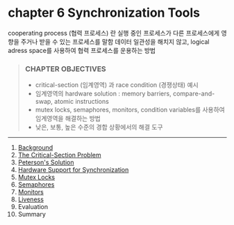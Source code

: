 # chapter 6 Synchronization Tools

cooperating process (협력 프로세스) 란 실행 중인 프로세스가 다른 프로세스에게 영향을 주거나 받을 수 있는 프로세스를 말함
데이터 일관성을 해치지 않고, logical adress space를 사용하여 협력 프로세스를 운용하는 방법

> ### CHAPTER OBJECTIVES
>
> - critical-section (임계영역) 과 race condition (경쟁상태) 예시
> - 임계영역의 hardware solution : memory barriers, compare-and-swap, atomic instructions
> - mutex locks, semaphores, monitors, condition variables를 사용하여 임계영역을 해결하는 방법
> - 낮은, 보통, 높은 수준의 경합 상황에서의 해결 도구

---

1. [Background](1_Background/README.md)
2. [The Critical-Section Problem](2_The_Critical_Section_Problem/README.md)
3. [Peterson's Solution](3_Peterson's_Solution/README.md)
4. [Hardware Support for Synchronization](4_Hardware_Support_for_Synchronization/README.md)
5. [Mutex Locks](5_Mutex_Locks/README.md)
6. [Semaphores](6_Semaphores/README.md)
7. [Monitors](7_Monitors/README.md)
8. [Liveness](8_Liveness/README.md)
9. Evaluation
10. Summary
